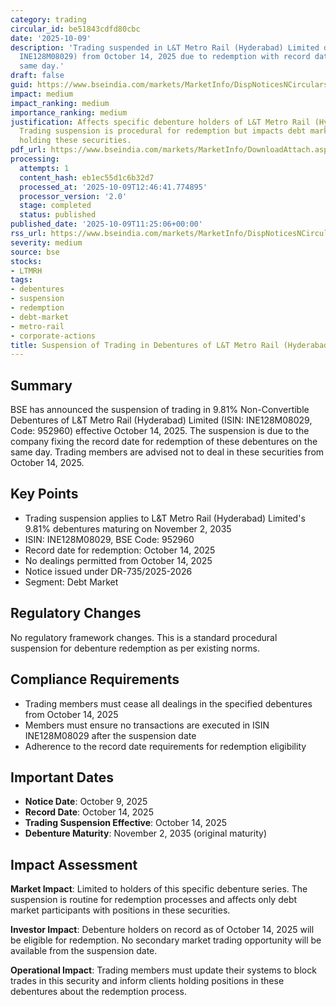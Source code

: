 ```yaml
---
category: trading
circular_id: be51843cdfd80cbc
date: '2025-10-09'
description: 'Trading suspended in L&T Metro Rail (Hyderabad) Limited debentures (ISIN:
  INE128M08029) from October 14, 2025 due to redemption with record date set for the
  same day.'
draft: false
guid: https://www.bseindia.com/markets/MarketInfo/DispNoticesNCirculars.aspx?Noticeid={2ABE7883-E9CC-40CE-9C8C-CFC10AE75389}&noticeno=20251009-22&dt=10/09/2025&icount=22&totcount=32&flag=0
impact: medium
impact_ranking: medium
importance_ranking: medium
justification: Affects specific debenture holders of L&T Metro Rail (Hyderabad) Limited.
  Trading suspension is procedural for redemption but impacts debt market participants
  holding these securities.
pdf_url: https://www.bseindia.com/markets/MarketInfo/DownloadAttach.aspx?id=20251009-22&attachedId=
processing:
  attempts: 1
  content_hash: eb1ec55d1c6b32d7
  processed_at: '2025-10-09T12:46:41.774895'
  processor_version: '2.0'
  stage: completed
  status: published
published_date: '2025-10-09T11:25:06+00:00'
rss_url: https://www.bseindia.com/markets/MarketInfo/DispNoticesNCirculars.aspx?Noticeid={2ABE7883-E9CC-40CE-9C8C-CFC10AE75389}&noticeno=20251009-22&dt=10/09/2025&icount=22&totcount=32&flag=0
severity: medium
source: bse
stocks:
- LTMRH
tags:
- debentures
- suspension
- redemption
- debt-market
- metro-rail
- corporate-actions
title: Suspension of Trading in Debentures of L&T Metro Rail (Hyderabad) Limited
---
```


## Summary

BSE has announced the suspension of trading in 9.81% Non-Convertible Debentures of L&T Metro Rail (Hyderabad) Limited (ISIN: INE128M08029, Code: 952960) effective October 14, 2025. The suspension is due to the company fixing the record date for redemption of these debentures on the same day. Trading members are advised not to deal in these securities from October 14, 2025.

## Key Points

- Trading suspension applies to L&T Metro Rail (Hyderabad) Limited's 9.81% debentures maturing on November 2, 2035
- ISIN: INE128M08029, BSE Code: 952960
- Record date for redemption: October 14, 2025
- No dealings permitted from October 14, 2025
- Notice issued under DR-735/2025-2026
- Segment: Debt Market

## Regulatory Changes

No regulatory framework changes. This is a standard procedural suspension for debenture redemption as per existing norms.

## Compliance Requirements

- Trading members must cease all dealings in the specified debentures from October 14, 2025
- Members must ensure no transactions are executed in ISIN INE128M08029 after the suspension date
- Adherence to the record date requirements for redemption eligibility

## Important Dates

- **Notice Date**: October 9, 2025
- **Record Date**: October 14, 2025
- **Trading Suspension Effective**: October 14, 2025
- **Debenture Maturity**: November 2, 2035 (original maturity)

## Impact Assessment

**Market Impact**: Limited to holders of this specific debenture series. The suspension is routine for redemption processes and affects only debt market participants with positions in these securities.

**Investor Impact**: Debenture holders on record as of October 14, 2025 will be eligible for redemption. No secondary market trading opportunity will be available from the suspension date.

**Operational Impact**: Trading members must update their systems to block trades in this security and inform clients holding positions in these debentures about the redemption process.